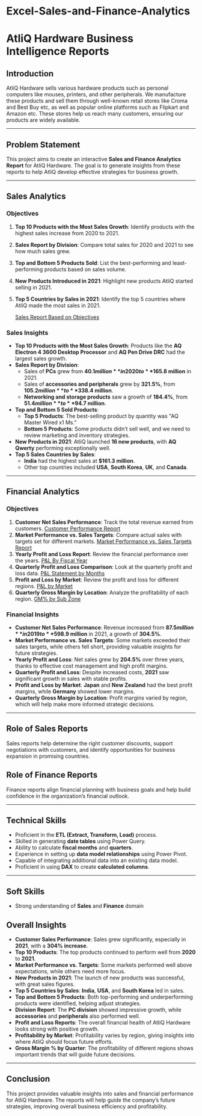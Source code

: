 # Excel-Sales-and-Finance-Analytics

# AtliQ Hardware Business Intelligence Reports

## Introduction
AtliQ Hardware sells various hardware products such as personal computers like mouses, printers, and other peripherals. We manufacture these products and sell them through well-known retail stores like Croma and Best Buy etc, as well as popular online platforms such as Flipkart and Amazon etc. These stores help us reach many customers, ensuring our products are widely available.

---

## Problem Statement
This project aims to create an interactive **Sales and Finance Analytics Report** for AtliQ Hardware. The goal is to generate insights from these reports to help AtliQ develop effective strategies for business growth.

---

## Sales Analytics

### Objectives

1. **Top 10 Products with the Most Sales Growth**: Identify products with the highest sales increase from 2020 to 2021.
2. **Sales Report by Division**: Compare total sales for 2020 and 2021 to see how much sales grew.
3. **Top and Bottom 5 Products Sold**: List the best-performing and least-performing products based on sales volume.
4. **New Products Introduced in 2021**: Highlight new products AtliQ started selling in 2021.
5. **Top 5 Countries by Sales in 2021**: Identify the top 5 countries where AtliQ made the most sales in 2021.

   [Sales Report Based on Objectives]([http://dev.nodeca.com](https://github.com/shivaprasadpiraga98/Excel-Sales-and-Finance-Analytics/blob/main/product-country-division-newproduct%20level%20report..pdf))

### Sales Insights

- **Top 10 Products with the Most Sales Growth**: Products like the **AQ Electron 4 3600 Desktop Processor** and **AQ Pen Drive DRC** had the largest sales growth.
- **Sales Report by Division**:
  - Sales of **PCs** grew from **$40.1 million** in 2020 to **$165.8 million** in 2021.
  - Sales of **accessories and peripherals** grew by **321.5%**, from **$105.2 million** to **$338.4 million**.
  - **Networking and storage products** saw a growth of **184.4%**, from **$51.4 million** to **$94.7 million**.
- **Top and Bottom 5 Sold Products**:
  - **Top 5 Products**: The best-selling product by quantity was "AQ Master Wired x1 Ms."
  - **Bottom 5 Products**: Some products didn’t sell well, and we need to review marketing and inventory strategies.
- **New Products in 2021**: AtliQ launched **16 new products**, with **AQ Qwerty** performing exceptionally well.
- **Top 5 Sales Countries by Sales**:
  - **India** had the highest sales at **$161.3 million**.
  - Other top countries included **USA**, **South Korea**, **UK**, and **Canada**.

---

## Financial Analytics

### Objectives

1. **Customer Net Sales Performance**: Track the total revenue earned from customers. [Customer Performance Report](http://dev.nodeca.com)
2. **Market Performance vs. Sales Targets**: Compare actual sales with targets set for different markets. [Market Performance vs. Sales Targets Report](http://dev.nodeca.com)
3. **Yearly Profit and Loss Report**: Review the financial performance over the years. [P&L By Fiscal Year](http://dev.nodeca.com)
4. **Quarterly Profit and Loss Comparison**: Look at the quarterly profit and loss data. [P&L Statement by Months](http://dev.nodeca.com)
5. **Profit and Loss by Market**: Review the profit and loss for different regions. [P&L by Market](http://dev.nodeca.com)
6. **Quarterly Gross Margin by Location**: Analyze the profitability of each region. [GM% by Sub Zone](http://dev.nodeca.com)

### Financial Insights

- **Customer Net Sales Performance**: Revenue increased from **$87.5 million** in 2019 to **$598.9 million** in 2021, a growth of **304.5%**.
- **Market Performance vs. Sales Targets**: Some markets exceeded their sales targets, while others fell short, providing valuable insights for future strategies.
- **Yearly Profit and Loss**: Net sales grew by **204.5%** over three years, thanks to effective cost management and high profit margins.
- **Quarterly Profit and Loss**: Despite increased costs, **2021** saw significant growth in sales with stable profits.
- **Profit and Loss by Market**: **Japan** and **New Zealand** had the best profit margins, while **Germany** showed lower margins.
- **Quarterly Gross Margin by Location**: Profit margins varied by region, which will help make more informed strategic decisions.

---
## Role of Sales Reports
Sales reports help determine the right customer discounts, support negotiations with customers, and identify opportunities for business expansion in promising countries.

## Role of Finance Reports
Finance reports align financial planning with business goals and help build confidence in the organization’s financial outlook.

---

## Technical Skills
- Proficient in the **ETL (Extract, Transform, Load)** process.
- Skilled in generating **date tables** using Power Query.
- Ability to calculate **fiscal months** and **quarters**.
- Experience in setting up **data model relationships** using Power Pivot.
- Capable of integrating additional data into an existing data model.
- Proficient in using **DAX** to create **calculated columns**.

---

## Soft Skills
- Strong understanding of **Sales** and **Finance** domain

## Overall Insights

- **Customer Sales Performance**: Sales grew significantly, especially in **2021**, with a **304% increase**.
- **Top 10 Products**: The top products continued to perform well from **2020** to **2021**.
- **Market Performance vs. Targets**: Some markets performed well above expectations, while others need more focus.
- **New Products in 2021**: The launch of new products was successful, with great sales figures.
- **Top 5 Countries by Sales**: **India**, **USA**, and **South Korea** led in sales.
- **Top and Bottom 5 Products**: Both top-performing and underperforming products were identified, helping adjust strategies.
- **Division Report**: The **PC division** showed impressive growth, while **accessories** and **peripherals** also performed well.
- **Profit and Loss Reports**: The overall financial health of AtliQ Hardware looks strong with positive growth.
- **Profitability by Market**: Profitability varies by region, giving insights into where AtliQ should focus future efforts.
- **Gross Margin % by Quarter**: The profitability of different regions shows important trends that will guide future decisions.

---

## Conclusion

This project provides valuable insights into sales and financial performance for AtliQ Hardware. The reports will help guide the company’s future strategies, improving overall business efficiency and profitability.
